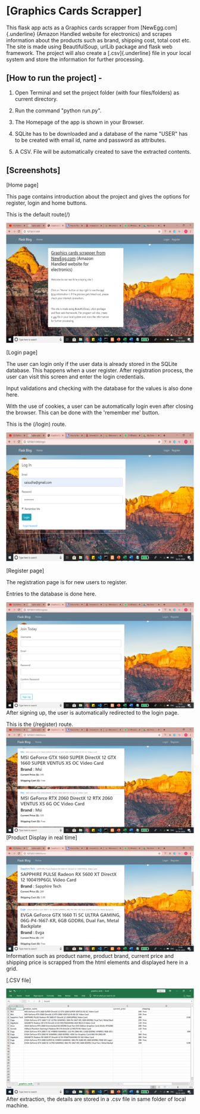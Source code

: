 # [Graphics Cards Scrapper]

This flask app acts as a Graphics cards scrapper from
[NewEgg.com]{.underline} (Amazon Handled website for electronics) and
scrapes information about the products such as brand, shipping cost,
total cost etc. The site is made using BeautifulSoup, urlLib package and
flask web framework. The project will also create
a [.csv]{.underline} file in your local system and store the information
for further processing.


## [How to run the project] -

1.  Open Terminal and set the project folder (with four files/folders)
    as current directory.

2.  Run the command "python run.py".

3.  The Homepage of the app is shown in your Browser.

4.  SQLite has to be downloaded and a database of the name "USER" has to
    be created with email id, name and password as attributes.

5.  A CSV. File will be automatically created to save the extracted
    contents.

## [Screenshots]

[Home page]

This page contains introduction about the project and gives the options
for register, login and home buttons.

This is the default route(/)

![](vertopal_048cbadbdb484cc095497eff30c3398e/media/image1.png)

[Login page]

The user can login only if the user data is already stored in the SQLite
database. This happens when a user register. After registration process,
the user can visit this screen and enter the login credentials.

Input validations and checking with the database for the values is also
done here.

With the use of cookies, a user can be automatically login even after
closing the browser. This can be done with the 'remember me' button.

This is the (/login) route.

![](vertopal_048cbadbdb484cc095497eff30c3398e/media/image2.png)

[Register page]

The registration page is for new users to register.

Entries to the database is done here.

![](vertopal_048cbadbdb484cc095497eff30c3398e/media/image3.png)After signing up, the user is automatically
redirected to the login page.

This is the (/register) route.\
![](vertopal_048cbadbdb484cc095497eff30c3398e/media/image4.png)[Product Display in real time]

![](vertopal_048cbadbdb484cc095497eff30c3398e/media/image5.png)Information such as product name, product
brand, current price and shipping price is scrapped from the html
elements and displayed here in a grid.

[.CSV file]

![](vertopal_048cbadbdb484cc095497eff30c3398e/media/image6.png)After extraction, the details are stored in
a .csv file in same folder of local machine.

